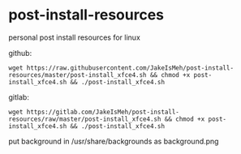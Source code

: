 # post-install-resources
personal post install resources for linux

github:
```
wget https://raw.githubusercontent.com/JakeIsMeh/post-install-resources/master/post-install_xfce4.sh && chmod +x post-install_xfce4.sh && ./post-install_xfce4.sh
```

gitlab:
```
wget https://gitlab.com/JakeIsMeh/post-install-resources/raw/master/post-install_xfce4.sh && chmod +x post-install_xfce4.sh && ./post-install_xfce4.sh
```

put background in /usr/share/backgrounds as background.png
